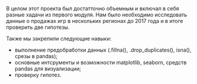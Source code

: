 В целом этот проекта  был достатточно объемным и включал в себя разные хадачи из первого модуля. Нам было необходимо исследовать данные о продажах игр в нескольких регионах до 2017 года и в итоге проверить две гипотезы.

Также мы закрепили следующие навыки:
- выполнение предобработки данных (.fillna(), .drop_duplicates(), isna(), срезы в pandas);
- основные интсрументы и возможности matplotlib, seaborn, средств pandas для визуализации;
- проверку гипотез.
